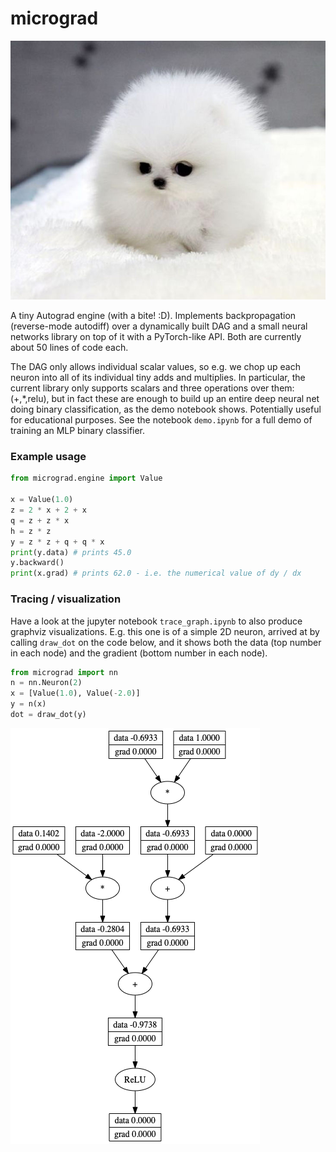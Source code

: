 
# micrograd

![awww](puppy.jpg)

A tiny Autograd engine (with a bite! :D). Implements backpropagation (reverse-mode autodiff) over a dynamically built DAG and a small neural networks library on top of it with a PyTorch-like API. Both are currently about 50 lines of code each.

The DAG only allows individual scalar values, so e.g. we chop up each neuron into all of its individual tiny adds and multiplies. In particular, the current library only supports scalars and three operations over them: (+,*,relu), but in fact these are enough to build up an entire deep neural net doing binary classification, as the demo notebook shows. Potentially useful for educational purposes. See the notebook `demo.ipynb` for a full demo of training an MLP binary classifier.

### Example usage

```python
from micrograd.engine import Value

x = Value(1.0)
z = 2 * x + 2 + x
q = z + z * x
h = z * z
y = z * z + q + q * x
print(y.data) # prints 45.0
y.backward()
print(x.grad) # prints 62.0 - i.e. the numerical value of dy / dx
```

### Tracing / visualization

Have a look at the jupyter notebook `trace_graph.ipynb` to also produce graphviz visualizations. E.g. this one is of a simple 2D neuron, arrived at by calling `draw_dot` on the code below, and it shows both the data (top number in each node) and the gradient (bottom number in each node).

```python
from micrograd import nn
n = nn.Neuron(2)
x = [Value(1.0), Value(-2.0)]
y = n(x)
dot = draw_dot(y)
```

![2d neuron](gout.png)
